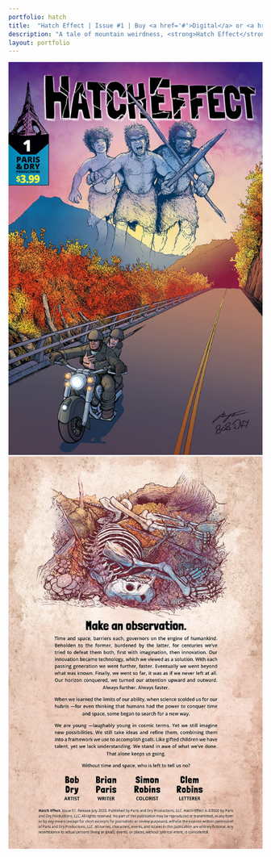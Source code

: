 ```yaml
---
portfolio: hatch
title:  "Hatch Effect | Issue #1 | Buy <a href='#'>Digital</a> or <a href='/illus/order/'>Print</a>"
description: "A tale of mountain weirdness, <strong>Hatch Effect</strong> is a comic book from creators Bob Dry and Brian Paris. It&rsquo;s fall along the Blue Ridge Parkway. Sheila and Paul are out for a peaceful ride when suddenly they crash into an unexpected time."
layout: portfolio
---
```

<div class="row">
    <div class="col-md-6">
    <img src="../images/hatch1.jpg" class="img-fluid"/>
    </div>
    <div class="col-md-6">
    <img src="../images/hatch2.jpg" class="img-fluid"/>
    </div>
</div>